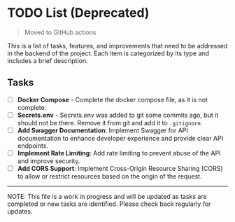 # TODO List (Deprecated)

> Moved to GitHub actions

This is a list of tasks, features, and improvements that need to be addressed in the backend of the project. Each item is categorized by its type and includes a brief description.

## Tasks

- [ ] **Docker Compose** - Complete the docker compose file, as it is not complete.
- [ ] **Secrets.env** - Secrets.env was added to git some commits ago, but it should not be there. Remove it from git and add it to `.gitignore`.
- [ ] **Add Swagger Documentation**: Implement Swagger for API documentation to enhance developer experience and provide clear API endpoints.
- [ ] **Implement Rate Limiting**: Add rate limiting to prevent abuse of the API and improve security.
- [ ] **Add CORS Support**: Implement Cross-Origin Resource Sharing (CORS) to allow or restrict resources based on the origin of the request.

---

NOTE: This file is a work in progress and will be updated as tasks are completed or new tasks are identified. Please check back regularly for updates.
